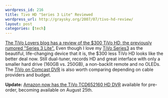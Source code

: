 ```yaml
--- 
wordpress_id: 216
title: Tivo HD "Series 3 Lite" Reviewed
wordpress_url: http://graysky.org/2007/07/tivo-hd-review/
layout: post
categories: [tech]
---
```

<a href="http://www.tivolovers.com/a-review-of-the-tivo-hd-digital-media-recorder/">The TiVo Lovers blog has a review of the $300 TiVo HD, the previously rumored "Series 3 Lite".</a> Even though I love my <a href="http://www.amazon.com/dp/B000I661J0/ref=nosim?tag=mikechampion">TiVo Series3</a> as the beautiful, life-changing device that it is, the $300 less TiVo HD looks like the better deal now. Still dual-tuner, records HD and great interface with only a smaller hard drive (160GB vs. 250GB), a non-backlit remote and no OLEDs. The <a href="http://gizmodo.com/gadgets/home-entertainment/tivo-on-comcast-how-it-works-228822.php">TiVo on Comcast DVR</a> is also worth comparing depending on cable providers and budget.

<b>Update:</b> <a href="http://www.amazon.com/dp/B000RZDBM2/ref=nosim?tag=mikechampion">Amazon now has the TiVo TCD652160 HD DVR</a> available for pre-order, becoming available on August 25th.



